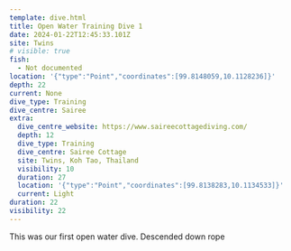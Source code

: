 ```yaml
---
template: dive.html
title: Open Water Training Dive 1
date: 2024-01-22T12:45:33.101Z
site: Twins
# visible: true
fish:
  - Not documented
location: '{"type":"Point","coordinates":[99.8148059,10.1128236]}'
depth: 22
current: None
dive_type: Training
dive_centre: Sairee
extra:
  dive_centre_website: https://www.saireecottagediving.com/
  depth: 12
  dive_type: Training
  dive_centre: Sairee Cottage
  site: Twins, Koh Tao, Thailand
  visibility: 10
  duration: 27
  location: '{"type":"Point","coordinates":[99.8138283,10.1134533]}'
  current: Light
duration: 22
visibility: 22
---
```

This was our first open water dive. Descended down rope
